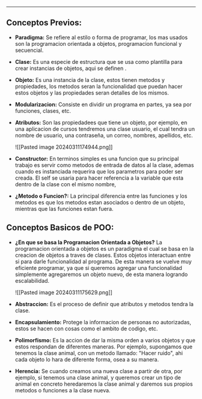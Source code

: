 
---
## Conceptos Previos:

- **Paradigma:**
	 Se refiere al estilo o forma de programar, los mas usados son la programacion orientada a objetos, programacion funcional y secuencial.
	 
- **Clase:**
	 Es una especie de estructura que se usa como plantilla para crear instancias de objetos, aqui se definen .
	 
- **Objeto:**
	 Es una instancia de la clase, estos tienen metodos y propiedades, los metodos seran la funcionalidad que puedan hacer estos objetos y las propiedades seran detalles de los mismos. 

- **Modularizacion:**
	 Consiste en dividir un programa en partes, ya sea por funciones, clases, etc.
	 
- **Atributos:**
	 Son las propiedadees que tiene un objeto, por ejemplo, en una aplicacion de cursos tendremos una clase usuario, el cual tendra un nombre de usuario, una contraseña, un correo, nombres, apellidos, etc.
	 
	 ![[Pasted image 20240311174944.png]]
	 
- **Constructor:**
	 En terminos simples es una funcion que su principal trabajo es servir como metodos de entrada de datos al la clase, ademas cuando es instanciada requerira que los parametros para poder ser creada. El self se usaria para hacer referencia a la variable que esta dentro de la clase con el mismo nombre,
	 
- **¿Metodo o Funcion?:**
	 La principal diferencia entre las funciones y los metodos es que los metodos estan asociados o dentro de un objeto, mientras que las funciones estan fuera.


## Conceptos Basicos de POO:

- **¿En que se basa la Programacion Orientada a Objetos?**
	 La programacion orientada a objetos es un paradigma el cual se basa en la creacion de objetos a traves de clases. Estos objetos interactuan entre si para darle funcionalidad al programa. De esta manera se vuelve muy eficiente programar, ya que si queremos agregar una funcionalidad simplemente agregaremos un objeto nuevo, de esta manera logrando escalabilidad. 
	 
	 ![[Pasted image 20240311175629.png]]

- **Abstraccion:**
	 Es el proceso de definir que atributos y metodos tendra la clase. 
	  
- **Encapsulamiento:**
	 Protege la informacion de personas no autorizadas, estos se hacen con cosas como el ambito de codigo, etc.
	 
- **Polimorfismo:**
	 Es la accion de dar la misma orden a varios objetos y que estos respondan de diferentes maneras. Por ejemplo, supongamos que tenemos la clase animal, con un metodo llamado: "Hacer ruido", ahi cada objeto lo hara de diferente forma, osea a su manera.
	 
- **Herencia:**
	Se cuando creamos una nueva clase a partir de otra, por ejemplo, si tenemos una clase animal, y queremos crear un tipo de animal en concreto heredaremos la clase animal y daremos sus propios metodos o funciones a la clase nueva.

